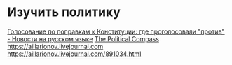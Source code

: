 # Изучить политику

[Голосование по поправкам к Конституции: где проголосовали "против" - Новости на русском языке](https://www.bbc.com/russian/live/features-53218582)
[The Political Compass](https://www.politicalcompass.org/analysis2) 
https://aillarionov.livejournal.com
https://aillarionov.livejournal.com/891034.html
